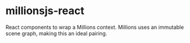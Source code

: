 # millionsjs-react

React components to wrap a Millions context. Millions uses an immutable scene
graph, making this an ideal pairing.
